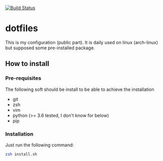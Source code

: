 [![Build Status](https://travis-ci.org/seblemaguer/dotfiles.svg?branch=master)](https://travis-ci.org/seblemaguer/dotfiles)

# dotfiles

This is my configuration (public part). It is daily used on linux (arch-linux) but supposed some
pre-installed package.

## How to install
### Pre-requisites

The following soft should be install to be able to achieve the installation

  - git
  - zsh
  - vim
  - python (>= 3.6 tested, I don't know for below)
  - pip

### Installation

Just run the following command:

```sh
zsh install.sh
```
